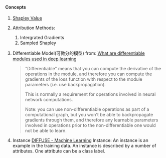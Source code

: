 #### Concepts

1. [Shapley Value](https://en.wikipedia.org/wiki/Shapley_value)
2. Attribution Methods:

   1. Intergrated Gradients
   2. Sampled Shapley

3. Differentiable Model(可微分的模型)
   from: [What are differentiable modules used in deep learning](https://datascience.stackexchange.com/questions/23750/what-are-differentiable-modules-used-in-deep-learning)

   > "Differentiable" means that you can compute the derivative of the operations in the module, and therefore you can compute the gradients of the loss function with respect to the module parameters (i.e. use backpropagation).
   >
   > This is normally a requirement for operations involved in neural network computations.
   >
   > Note: you can use non-differentiable operations as part of a computational graph, but you won't be able to backpropagate gradients through them, and therefore any learnable parameters involved in operations prior to the non-differentiable one would not be able to learn.

4. Instance
   [DIFFUSE - Machine Learning](<http://caia.swin.edu.au/urp/diffuse/ml.html#:~:text=Instance%3A%20An%20instance%20is%20an,by%20a%20number%20of%20attributes.&text=Attributes%20are%20often%20called%20features,(required%20for%20supervised%20learning).>)
   Instance: An instance is an example in the training data. An instance is described by a number of attributes. One attribute can be a class label.
